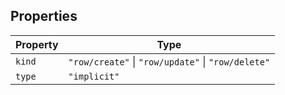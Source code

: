 ## Properties

| Property                 | Type                                               |
| ------------------------ | -------------------------------------------------- |
| <a id="kind"></a> `kind` | `"row/create"` \| `"row/update"` \| `"row/delete"` |
| <a id="type"></a> `type` | `"implicit"`                                       |
